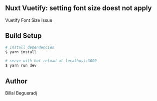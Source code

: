 ## Nuxt Vuetify: setting font size doest not apply

Vuetify Font Size Issue

## Build Setup

``` bash
# install dependencies
$ yarn install

# serve with hot reload at localhost:3000
$ yarn run dev
```

## Author
Billal Begueradj
